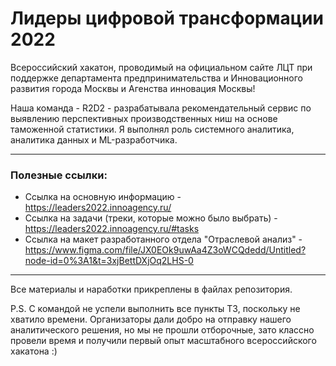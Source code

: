 # Лидеры цифровой трансформации 2022
Всероссийский хакатон, проводимый на официальном сайте ЛЦТ при поддержке департамента предпринимательства и Инновационного развития города Москвы и Агенства инновация Москвы!
  </br>
  
Наша команда - R2D2 - разрабатывала рекомендательный сервис по выявлению перспективных производственных ниш на основе таможенной статистики. Я выполнял роль системного аналитика, аналитика данных и ML-разработчика.
- - -
### Полезные ссылки:
- Ссылка на основную информацию - https://leaders2022.innoagency.ru/
- Ссылка на задачи (треки, которые можно было выбрать) - https://leaders2022.innoagency.ru/#tasks
- Ссылка на макет разработанного отдела "Отраслевой анализ" - https://www.figma.com/file/JX0EOk9uwAa4Z3oWCQdedd/Untitled?node-id=0%3A1&t=3xjBettDXjOq2LHS-0
- - -
Все материалы и наработки прикреплены в файлах репозитория.

P.S. С командой не успели выполнить все пункты ТЗ, поскольку не хватило времени. Организаторы дали добро на отправку нашего аналитического решения, но мы не прошли отборочные, зато классно провели время и получили первый опыт масштабного всероссийского хакатона :)
